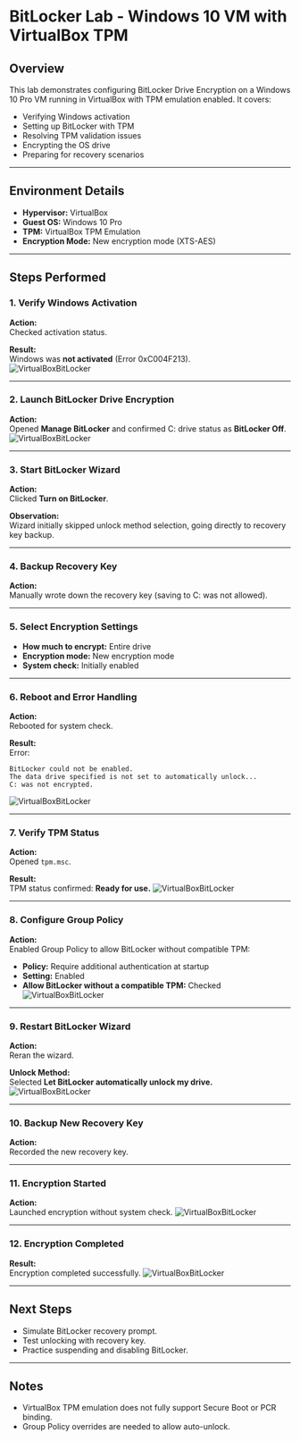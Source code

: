 # BitLocker Lab - Windows 10 VM with VirtualBox TPM

## Overview
This lab demonstrates configuring BitLocker Drive Encryption on a Windows 10 Pro VM running in VirtualBox with TPM emulation enabled. It covers:

- Verifying Windows activation
- Setting up BitLocker with TPM
- Resolving TPM validation issues
- Encrypting the OS drive
- Preparing for recovery scenarios

---

## Environment Details
- **Hypervisor:** VirtualBox
- **Guest OS:** Windows 10 Pro
- **TPM:** VirtualBox TPM Emulation
- **Encryption Mode:** New encryption mode (XTS-AES)

---

## Steps Performed

### 1. Verify Windows Activation
**Action:**  
Checked activation status.

**Result:**  
Windows was **not activated** (Error 0xC004F213).  
![VirtualBoxBitLocker](https://github.com/S-McKenna/home-lab/blob/b84d06df97ef472bb2d692edc64a24952556c8c4/screenshots/BitLocker/Windows%20not%20activated.png)

---

### 2. Launch BitLocker Drive Encryption
**Action:**  
Opened **Manage BitLocker** and confirmed C: drive status as **BitLocker Off**.  
![VirtualBoxBitLocker](https://github.com/S-McKenna/home-lab/blob/b84d06df97ef472bb2d692edc64a24952556c8c4/screenshots/BitLocker/Before%20BitLocker%20Encryption.png)

---

### 3. Start BitLocker Wizard
**Action:**  
Clicked **Turn on BitLocker**.

**Observation:**  
Wizard initially skipped unlock method selection, going directly to recovery key backup.

---

### 4. Backup Recovery Key
**Action:**  
Manually wrote down the recovery key (saving to C: was not allowed).

---

### 5. Select Encryption Settings
- **How much to encrypt:** Entire drive
- **Encryption mode:** New encryption mode
- **System check:** Initially enabled

---

### 6. Reboot and Error Handling
**Action:**  
Rebooted for system check.

**Result:**  
Error:
```
BitLocker could not be enabled.
The data drive specified is not set to automatically unlock...
C: was not encrypted.
```
![VirtualBoxBitLocker](https://github.com/S-McKenna/home-lab/blob/b84d06df97ef472bb2d692edc64a24952556c8c4/screenshots/BitLocker/Snag.png)

---

### 7. Verify TPM Status
**Action:**  
Opened `tpm.msc`.

**Result:**  
TPM status confirmed: **Ready for use.**
![VirtualBoxBitLocker](https://github.com/S-McKenna/home-lab/blob/b84d06df97ef472bb2d692edc64a24952556c8c4/screenshots/BitLocker/TPM%20Status.png)

---

### 8. Configure Group Policy
**Action:**  
Enabled Group Policy to allow BitLocker without compatible TPM:
- **Policy:** Require additional authentication at startup
- **Setting:** Enabled
- **Allow BitLocker without a compatible TPM:** Checked
![VirtualBoxBitLocker](https://github.com/S-McKenna/home-lab/blob/b84d06df97ef472bb2d692edc64a24952556c8c4/screenshots/BitLocker/Updated%20GP%20policy.png)

---

### 9. Restart BitLocker Wizard
**Action:**  
Reran the wizard.

**Unlock Method:**  
Selected **Let BitLocker automatically unlock my drive.**
![VirtualBoxBitLocker](https://github.com/S-McKenna/home-lab/blob/b84d06df97ef472bb2d692edc64a24952556c8c4/screenshots/BitLocker/Choose%20unlock.png)

---

### 10. Backup New Recovery Key
**Action:**  
Recorded the new recovery key.

---

### 11. Encryption Started
**Action:**  
Launched encryption without system check.
![VirtualBoxBitLocker](https://github.com/S-McKenna/home-lab/blob/b84d06df97ef472bb2d692edc64a24952556c8c4/screenshots/BitLocker/BitLocker%20Encrypting.png)

---

### 12. Encryption Completed
**Result:**  
Encryption completed successfully.
![VirtualBoxBitLocker](https://github.com/S-McKenna/home-lab/blob/b84d06df97ef472bb2d692edc64a24952556c8c4/screenshots/BitLocker/Encryption%20Complete.png)

---

## Next Steps
- Simulate BitLocker recovery prompt.
- Test unlocking with recovery key.
- Practice suspending and disabling BitLocker.

---

## Notes
- VirtualBox TPM emulation does not fully support Secure Boot or PCR binding.
- Group Policy overrides are needed to allow auto-unlock.
